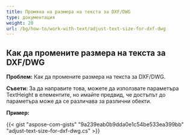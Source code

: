 ```yaml
---
title: Промяна на размера на текста за DXF/DWG
type: документация
weight: 20
url: /bg/how-to/work-with-text/adjust-text-size-for-dxf-dwg
---
```


## **Как да промените размера на текста за DXF/DWG**

**Проблем:** Как да промените размера на текста за DXF/DWG.

**Съвети:** За да направите това, можете да използвате параметъра TextHeight в елементите, но имайте предвид, че достъпът до параметъра може да се различава за различни обекти.

**Пример:**

{{< gist "aspose-com-gists" "9a239eab0b9dda0e1c54be533ea399bb" "adjust-text-size-for-dxf-dwg.cs" >}}
